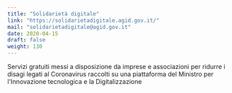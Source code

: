 ```yaml
---
title: "Solidarietà digitale"
link: "https://solidarietadigitale.agid.gov.it/"
mail: "solidarietadigitale@agid.gov.it"
date: 2020-04-15
draft: false
weight: 130
---
```


Servizi gratuiti messi a disposizione da imprese e associazioni per ridurre i disagi legati al Coronavirus raccolti su una piattaforma del Ministro per l'Innovazione tecnologica e la Digitalizzazione
